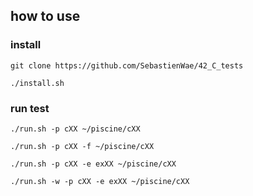 ## how to use
### install
`git clone https://github.com/SebastienWae/42_C_tests`

`./install.sh`

### run test
`./run.sh -p cXX ~/piscine/cXX`

`./run.sh -p cXX -f ~/piscine/cXX`

`./run.sh -p cXX -e exXX ~/piscine/cXX`

`./run.sh -w -p cXX -e exXX ~/piscine/cXX`
